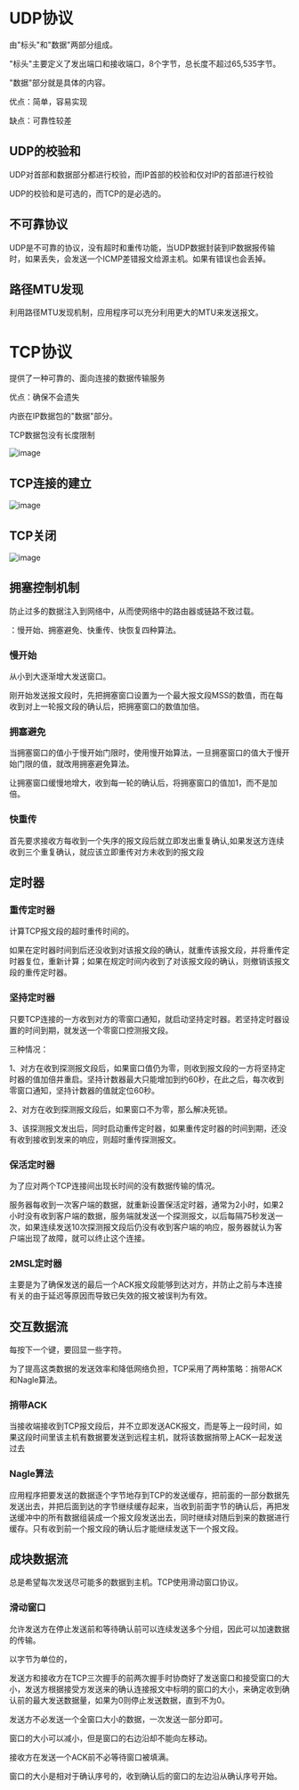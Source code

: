 # UDP协议



由"标头"和"数据"两部分组成。

"标头"主要定义了发出端口和接收端口，8个字节，总长度不超过65,535字节。

"数据"部分就是具体的内容。

优点：简单，容易实现

缺点：可靠性较差

## UDP的校验和

UDP对首部和数据部分都进行校验，而IP首部的校验和仅对IP的首部进行校验

UDP的校验和是可选的，而TCP的是必选的。

## 不可靠协议

UDP是不可靠的协议，没有超时和重传功能，当UDP数据封装到IP数据报传输时，如果丢失，会发送一个ICMP差错报文给源主机。如果有错误也会丢掉。

## 路径MTU发现

利用路径MTU发现机制，应用程序可以充分利用更大的MTU来发送报文。

# TCP协议

提供了一种可靠的、面向连接的数据传输服务

优点：确保不会遗失

内嵌在IP数据包的"数据"部分。

TCP数据包没有长度限制

![image](https://user-images.githubusercontent.com/37955886/119924616-84e4de00-bfa6-11eb-9f51-1ac0fe818f1d.png)

## TCP连接的建立

![image](https://user-images.githubusercontent.com/37955886/119925379-ebb6c700-bfa7-11eb-9374-92e26ca0f9f2.png)

## TCP关闭

![image](https://user-images.githubusercontent.com/37955886/119925463-17d24800-bfa8-11eb-973d-9c650c4bc91a.png)

## 拥塞控制机制

防止过多的数据注入到网络中，从而使网络中的路由器或链路不致过载。

：慢开始、拥塞避免、快重传、快恢复四种算法。

### 慢开始

从小到大逐渐增大发送窗口。

刚开始发送报文段时，先把拥塞窗口设置为一个最大报文段MSS的数值，而在每收到对上一轮报文段的确认后，把拥塞窗口的数值加倍。

### 拥塞避免

当拥塞窗口的值小于慢开始门限时，使用慢开始算法，一旦拥塞窗口的值大于慢开始门限的值，就改用拥塞避免算法。

让拥塞窗口缓慢地增大，收到每一轮的确认后，将拥塞窗口的值加1，而不是加倍。

### 快重传

首先要求接收方每收到一个失序的报文段后就立即发出重复确认,如果发送方连续收到三个重复确认，就应该立即重传对方未收到的报文段

## 定时器

### 重传定时器

计算TCP报文段的超时重传时间的。

如果在定时器时间到后还没收到对该报文段的确认，就重传该报文段，并将重传定时器复位，重新计算；如果在规定时间内收到了对该报文段的确认，则撤销该报文段的重传定时器。

### 坚持定时器 

只要TCP连接的一方收到对方的零窗口通知，就启动坚持定时器。若坚持定时器设置的时间到期，就发送一个零窗口控测报文段。

三种情况：

1、对方在收到探测报文段后，如果窗口值仍为零，则收到报文段的一方将坚持定时器的值加倍并重启。坚持计数器最大只能增加到约60秒，在此之后，每次收到零窗口通知，坚持计数器的值就定位60秒。

2、对方在收到探测报文段后，如果窗口不为零，那么解决死锁。

3、该探测报文发出后，同时启动重传定时器，如果重传定时器的时间到期，还没有收到接收到发来的响应，则超时重传探测报文。

### 保活定时器

为了应对两个TCP连接间出现长时间的没有数据传输的情况。

服务器每收到一次客户端的数据，就重新设置保活定时器，通常为2小时，如果2小时没有收到客户端的数据，服务端就发送一个探测报文，以后每隔75秒发送一次，如果连续发送10次探测报文段后仍没有收到客户端的响应，服务器就认为客户端出现了故障，就可以终止这个连接。

### 2MSL定时器 

主要是为了确保发送的最后一个ACK报文段能够到达对方，并防止之前与本连接有关的由于延迟等原因而导致已失效的报文被误判为有效。

## 交互数据流

每按下一个键，要回显一些字符。

为了提高这类数据的发送效率和降低网络负担，TCP采用了两种策略：捎带ACK和Nagle算法。

###  捎带ACK

当接收端接收到TCP报文段后，并不立即发送ACK报文，而是等上一段时间，如果这段时间里该主机有数据要发送到远程主机，就将该数据捎带上ACK一起发送过去

### Nagle算法

应用程序把要发送的数据逐个字节地存到TCP的发送缓存，把前面的一部分数据先发送出去，并把后面到达的字节继续缓存起来，当收到前面字节的确认后，再把发送缓冲中的所有数据组装成一个报文段发送出去，同时继续对随后到来的数据进行缓存。只有收到前一个报文段的确认后才能继续发送下一个报文段。

## 成块数据流

总是希望每次发送尽可能多的数据到主机。TCP使用滑动窗口协议。

### 滑动窗口

允许发送方在停止发送前和等待确认前可以连续发送多个分组，因此可以加速数据的传输。  

以字节为单位的，

发送方和接收方在TCP三次握手的前两次握手时协商好了发送窗口和接受窗口的大小，发送方根据接受方发送来的确认连接报文中标明的窗口的大小，来确定收到确认前的最大发送数据量，如果为0则停止发送数据，直到不为0。

发送方不必发送一个全窗口大小的数据，一次发送一部分即可。

窗口的大小可以减小，但是窗口的右边沿却不能向左移动。

接收方在发送一个ACK前不必等待窗口被填满。

窗口的大小是相对于确认序号的，收到确认后的窗口的左边沿从确认序号开始。


